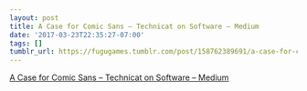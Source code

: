 ```yaml
---
layout: post
title: A Case for Comic Sans – Technicat on Software – Medium
date: '2017-03-23T22:35:27-07:00'
tags: []
tumblr_url: https://fugugames.tumblr.com/post/158762389691/a-case-for-comic-sans-technicat-on-software
---
```

[A Case for Comic Sans – Technicat on Software – Medium](https://medium.com/technicat-on-software/a-case-for-comic-sans-221e190c5555?source=linkShare-c0fe17a613e6-1489716215)  
